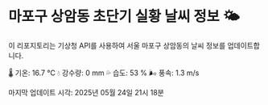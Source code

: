 
# 마포구 상암동 초단기 실황 날씨 정보 🌤️

이 리포지토리는 기상청 API를 사용하여 서울 마포구 상암동의 날씨 정보를 업데이트합니다. 

🌡️ 기온: 16.7 ℃
💧 강수량: 0 mm
💦 습도: 53 %
🌬️ 풍속: 1.3 m/s

마지막 업데이트 시각: 2025년 05월 24일 21시 18분    

